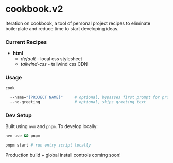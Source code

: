 # cookbook.v2

Iteration on cookbook, a tool of personal project recipes to eliminate boilerplate and reduce time to start developing ideas.

### Current Recipes

- **html**
  - _default_ - local css stylesheet
  - _tailwind-css_ - tailwind css CDN

### Usage

```bash
cook

  --name="{PROJECT NAME}"     # optional, bypasses first prompt for project name
  --no-greeting               # optional, skips greeting text

```

### Dev Setup

Built using `nvm` and `pnpm`. To develop locally:

```bash
nvm use && pnpm

pnpm start # run entry script locally
```

Production build + global install controls coming soon!
